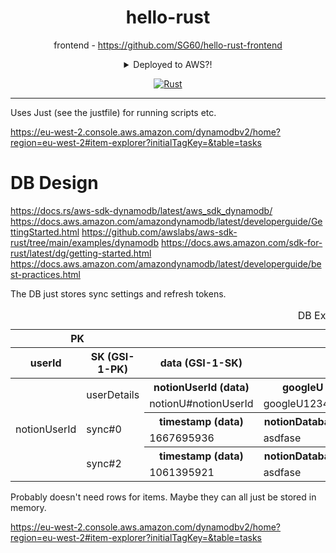 <div align="center">

# hello-rust

frontend - https://github.com/SG60/hello-rust-frontend

<details>
<summary>
Deployed to AWS?!
</summary>

https://eu-west-2.console.aws.amazon.com/dynamodbv2/home?region=eu-west-2#item-explorer?initialTagKey=&table=tasks

</details>

[![Rust](https://github.com/SG60/hello-rust/actions/workflows/rust.yml/badge.svg)](https://github.com/SG60/hello-rust/actions/workflows/rust.yml)

</div>

---

Uses Just (see the justfile) for running scripts etc.


https://eu-west-2.console.aws.amazon.com/dynamodbv2/home?region=eu-west-2#item-explorer?initialTagKey=&table=tasks

# DB Design

https://docs.rs/aws-sdk-dynamodb/latest/aws_sdk_dynamodb/
https://docs.aws.amazon.com/amazondynamodb/latest/developerguide/GettingStarted.html
https://github.com/awslabs/aws-sdk-rust/tree/main/examples/dynamodb
https://docs.aws.amazon.com/sdk-for-rust/latest/dg/getting-started.html
https://docs.aws.amazon.com/amazondynamodb/latest/developerguide/best-practices.html

The DB just stores sync settings and refresh tokens.

<table>
<caption>DB Example</caption>
<tr>
	<th scope="col" colspan=2>PK</th>
	<th scope="col" colspan=99999>Attributes</th>
</tr>
<tr>
	<th scope="col">userId</th>
	<th scope="col">SK (GSI-1-PK)</th>
	<th scope="col">data (GSI-1-SK)</th>
	<th scope="col" colspan=99999></th>
</tr>
<tbody>
	<tr><td rowSpan=0>notionUserId
	<tr><td rowspan=2>userDetails<th>notionUserId (data)<th>googleU<th>googleRefreshToken<th>notionRefreshToken
		<tr><td>notionU#notionUserId<td>googleU123456<td>asdfasefa<td>asdfasefa
	<tr><td rowspan=2>sync#0<th>timestamp (data)<th>notionDatabase<th>googleCalendar<th>notionTitleId<th>notionDoneId
		<tr><td>1667695936<td>asdfase<td>asdf3<td>flkjhs<td>asdfasefa
	<tr><td rowspan=2>sync#2<th>timestamp (data)<th>notionDatabase<th>googleCalendar<th>notionTitleId<th>notionDoneId
		<tr><td>1061395921<td>asdfase<td>asdf3<td>flkjhs<td>asdfasefa
</tbody>
</table>

Probably doesn't need rows for items. Maybe they can all just be stored in memory.

https://eu-west-2.console.aws.amazon.com/dynamodbv2/home?region=eu-west-2#item-explorer?initialTagKey=&table=tasks
